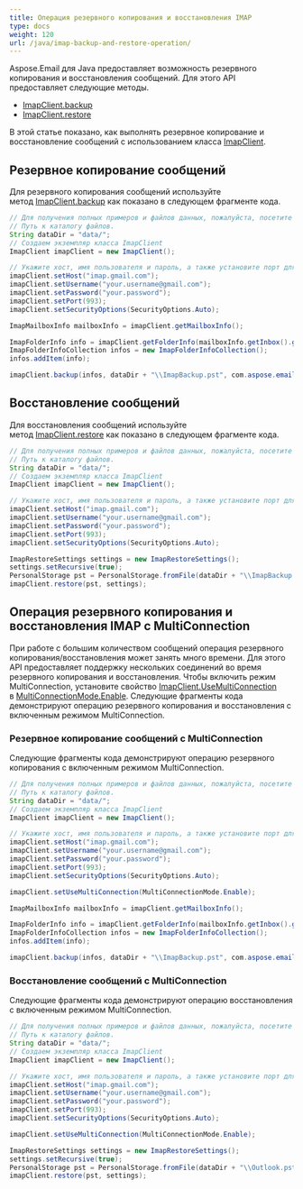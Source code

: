 ```yaml
---
title: Операция резервного копирования и восстановления IMAP
type: docs
weight: 120
url: /java/imap-backup-and-restore-operation/
---
```


Aspose.Email для Java предоставляет возможность резервного копирования и восстановления сообщений. Для этого API предоставляет следующие методы.

- [ImapClient.backup](https://reference.aspose.com/email/java/com.aspose.email/imapclient/#backup-com.aspose.email.IConnection-com.aspose.email.ImapFolderInfoCollection-java.io.OutputStream-com.aspose.email.BackupSettings-)
- [ImapClient.restore](https://reference.aspose.com/email/java/com.aspose.email/imapclient/#restore-com.aspose.email.PersonalStorage-com.aspose.email.ImapRestoreSettings-)

В этой статье показано, как выполнять резервное копирование и восстановление сообщений с использованием класса [ImapClient](https://reference.aspose.com/email/java/com.aspose.email/imapclient/).

## **Резервное копирование сообщений**

Для резервного копирования сообщений используйте метод [ImapClient.backup](https://reference.aspose.com/email/java/com.aspose.email/imapclient/#backup-com.aspose.email.ImapFolderInfoCollection-java.lang.String-com.aspose.email.BackupSettings-) как показано в следующем фрагменте кода.

~~~Java
// Для получения полных примеров и файлов данных, пожалуйста, посетите https://github.com/aspose-email/Aspose.Email-for-Java
// Путь к каталогу файлов.
String dataDir = "data/";
// Создаем экземпляр класса ImapClient
ImapClient imapClient = new ImapClient();

// Укажите хост, имя пользователя и пароль, а также установите порт для вашего клиента
imapClient.setHost("imap.gmail.com");
imapClient.setUsername("your.username@gmail.com");
imapClient.setPassword("your.password");
imapClient.setPort(993);
imapClient.setSecurityOptions(SecurityOptions.Auto);

ImapMailboxInfo mailboxInfo = imapClient.getMailboxInfo();

ImapFolderInfo info = imapClient.getFolderInfo(mailboxInfo.getInbox().getName());
ImapFolderInfoCollection infos = new ImapFolderInfoCollection();
infos.addItem(info);

imapClient.backup(infos, dataDir + "\\ImapBackup.pst", com.aspose.email.BackupSettings.to_BackupSettings(BackupOptions.Recursive));
~~~

## **Восстановление сообщений**

Для восстановления сообщений используйте метод [ImapClient.restore](https://reference.aspose.com/email/java/com.aspose.email/imapclient/#restore-com.aspose.email.PersonalStorage-com.aspose.email.ImapRestoreSettings-) как показано в следующем фрагменте кода.

~~~Java
// Для получения полных примеров и файлов данных, пожалуйста, посетите https://github.com/aspose-email/Aspose.Email-for-Java
// Путь к каталогу файлов.
String dataDir = "data/";
// Создаем экземпляр класса ImapClient
ImapClient imapClient = new ImapClient();

// Укажите хост, имя пользователя и пароль, а также установите порт для вашего клиента
imapClient.setHost("imap.gmail.com");
imapClient.setUsername("your.username@gmail.com");
imapClient.setPassword("your.password");
imapClient.setPort(993);
imapClient.setSecurityOptions(SecurityOptions.Auto);

ImapRestoreSettings settings = new ImapRestoreSettings();
settings.setRecursive(true);
PersonalStorage pst = PersonalStorage.fromFile(dataDir + "\\ImapBackup.pst");
imapClient.restore(pst, settings);
~~~

## **Операция резервного копирования и восстановления IMAP с MultiConnection**

При работе с большим количеством сообщений операция резервного копирования/восстановления может занять много времени. Для этого API предоставляет поддержку нескольких соединений во время резервного копирования и восстановления. Чтобы включить режим MultiConnection, установите свойство [ImapClient.UseMultiConnection](https://reference.aspose.com/email/java/com.aspose.email/imapclient/#setUseMultiConnection-int-) в [MultiConnectionMode.Enable](https://reference.aspose.com/email/java/com.aspose.email/multiconnectionmode/#Enable). Следующие фрагменты кода демонстрируют операцию резервного копирования и восстановления с включенным режимом MultiConnection.

### **Резервное копирование сообщений с MultiConnection**

Следующие фрагменты кода демонстрируют операцию резервного копирования с включенным режимом MultiConnection.

~~~Java
// Для получения полных примеров и файлов данных, пожалуйста, посетите https://github.com/aspose-email/Aspose.Email-for-Java
// Путь к каталогу файлов.
String dataDir = "data/";
// Создаем экземпляр класса ImapClient
ImapClient imapClient = new ImapClient();

// Укажите хост, имя пользователя и пароль, а также установите порт для вашего клиента
imapClient.setHost("imap.gmail.com");
imapClient.setUsername("your.username@gmail.com");
imapClient.setPassword("your.password");
imapClient.setPort(993);
imapClient.setSecurityOptions(SecurityOptions.Auto);

imapClient.setUseMultiConnection(MultiConnectionMode.Enable);

ImapMailboxInfo mailboxInfo = imapClient.getMailboxInfo();

ImapFolderInfo info = imapClient.getFolderInfo(mailboxInfo.getInbox().getName());
ImapFolderInfoCollection infos = new ImapFolderInfoCollection();
infos.addItem(info);

imapClient.backup(infos, dataDir + "\\ImapBackup.pst", com.aspose.email.BackupSettings.to_BackupSettings(BackupOptions.Recursive));
~~~

### **Восстановление сообщений с MultiConnection**

Следующие фрагменты кода демонстрируют операцию восстановления с включенным режимом MultiConnection.

~~~Java
// Для получения полных примеров и файлов данных, пожалуйста, посетите https://github.com/aspose-email/Aspose.Email-for-Java
// Путь к каталогу файлов.
String dataDir = "data/";
// Создаем экземпляр класса ImapClient
ImapClient imapClient = new ImapClient();

// Укажите хост, имя пользователя и пароль, а также установите порт для вашего клиента
imapClient.setHost("imap.gmail.com");
imapClient.setUsername("your.username@gmail.com");
imapClient.setPassword("your.password");
imapClient.setPort(993);
imapClient.setSecurityOptions(SecurityOptions.Auto);

imapClient.setUseMultiConnection(MultiConnectionMode.Enable);

ImapRestoreSettings settings = new ImapRestoreSettings();
settings.setRecursive(true);
PersonalStorage pst = PersonalStorage.fromFile(dataDir + "\\Outlook.pst");
imapClient.restore(pst, settings);
~~~